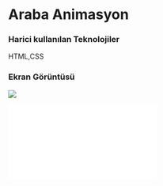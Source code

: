 <h1> Araba Animasyon</h1>

<h3>Harici kullanılan Teknolojiler</h3>

HTML,CSS

<h3>Ekran Görüntüsü</h3>

![](ekran.gif)

  <iframe src="file:///C:/Users/Lenovo/Desktop/Emine%20Html%20%20ve%20css%20dersleri/otomobil%20animasyon%20proje/index.html" frameborder="0"></iframe>
